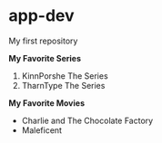 # app-dev
My first repository

**My Favorite Series**
1. KinnPorshe The Series
2. TharnType The Series

**My Favorite Movies**
- Charlie and The Chocolate Factory
- Maleficent
